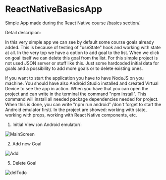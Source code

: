 # ReactNativeBasicsApp
Simple App made during the React Native course /basics section/.

Detail descripion: 

In this very simple app we can see by default some course goals already added. This is because of testing of "useState" hook and working with state at all. In the very top we have a option to add goal to the list. When we click on goal itself we can delete this goal from the list. For this simple project is not used JSON server or stuff like this. Just some hardcoded initial data for goals and a possibility to add more goals or to delete existing ones.

If you want to start the application you have to have NodeJS on you machine. You should have also Android Studio installed and created Virtual Device to see the app in action. When you have that you can open the project and can write in the terminal the command "npm install". This command will install all needed package dependencies needed for project. When this is done, you can write "npm run android" /don't forget to start the Android emulator first/. In the project are showed: working with state, working with props, working with React Native components, etc.

1. Initial View /on Android emulator/:

![MainScreen](https://github.com/velizar92/ReactNativeBasicsApp/assets/40525254/26e13ae8-5191-49ce-8fc7-3089c2775436)

2. Add new Goal

![Add](https://github.com/velizar92/ReactNativeBasicsApp/assets/40525254/34eb55f3-1c9a-4419-8593-3fd58bd092ec)

5. Delete Goal

![delTodo](https://github.com/velizar92/ReactNativeBasicsApp/assets/40525254/79c371ab-7cd0-4f1b-a153-9f58f0790de5)













